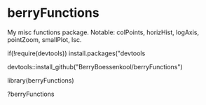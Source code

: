 berryFunctions
==============

My misc functions package. Notable: colPoints, horizHist, logAxis, pointZoom, smallPlot, lsc.


if(!require(devtools)) install.packages("devtools

devtools::install_github("BerryBoessenkool/berryFunctions")

library(berryFunctions)

?berryFunctions

